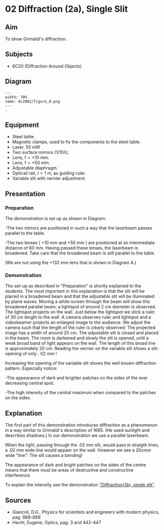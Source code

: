 # 02 Diffraction (2a), Single Slit 
  
## Aim   
 To show Grimaldi's diffraction.    
  
## Subjects   
* 6C20 (Diffraction Around Objects)   

## Diagram
   
```{figure} figures/figure_0.png  
---  
width: 70%  
name: 6c2002/figure_0.png  
---  
. 
```

## Equipment
- Steel table.
- Magnetic clamps, used to fix the components to the steel table.
- Laser, $50 \mathrm{~mW}$
- Two surface mirrors $(1 / 10 \lambda)$.
- Lens, $\mathrm{f}=+10 \mathrm{~mm}$.
- Lens, $\mathrm{f}=+50 \mathrm{~mm}$.
- Adjustable diaphragm.
- Opticail rail, $\mathrm{I}=1 \mathrm{~m}$, as guiding ruler.
- Variable slit with vernier adjustment.
      
  
## Presentation   
### Preparation

The demonstration is set up as shown in Diagram:

-The two mirrors are positioned in such a way that the laserbeam passes parallel to the table.

-The two lenses ( $+10 \mathrm{~mm}$ and $+50 \mathrm{~mm}$ ) are positioned at an intermediate distance of $60 \mathrm{~mm}$. Having passed these lenses, the laserbeam is broadened. Take care that the broadened beam is still parallel to the table.

(We are not using the $+132 \mathrm{~mm}$-lens that is shown in Diagram A.)

### Demonstration

The set-up as described in "Preparation" is shortly explained to the students. The most important in this explanation is that the slit will be placed in a broadened beam and that the adjustable slit will be illuminated by plane waves. Moving a white screen through the beam will show this broadened parallel beam; a lightspot of around $2 \mathrm{~cm}$ diameter is observed. The lightspot projects on the wall. Just below the lightspot we stick a ruler of $30 \mathrm{~cm}$ length to the wall. A camera observes ruler and lightspot and a videobeamer projects an enlarged image to the audience. We adjust the camera such that the length of the ruler is clearly observed: The projected image has a width of around $20 \mathrm{~cm}$. The adjustable slit is closed and placed in the beam. The room is darkened and slowly the slit is opened, until a weak broad band of light appears on the wall. The length of this broad line is approximately $20 \mathrm{~cm}$. Reading the vernier on the variable slit shows a slit-opening of only . $02 \mathrm{~mm}$ !

Increasing the opening of the variable slit shows the well known diffraction pattern. Especially notice:

-The appearance of dark and brighter patches on the sides of the ever decreasing central spot;

-The high intensity of the central maximum when compared to the patches on the sides.  
  
## Explanation   
The first part of this demonstration introduces diffraction as a phenomenon in a way similar to Grimaldi's description of 1665. (He used sunlight and describes shadows.) In our demonstration we use a parallel laserbeam.

When the light, passing through the $.02 \mathrm{~mm}$ slit, would pass in straigth lines, a $.02 \mathrm{~mm}$ wide line would appaer on the wall. However we see a $20 \mathrm{cmm}$ wide "line": The slit causes a bending!

The appearance of dark and bright patches on the sides of the centre means that there must be areas of destructive and constructive interference.

To explain the intensity see the demonstration ["Diffraction(2b), single slit"](<../6C2003 Diffraction Single Slit/6C2003.md>).

## Sources
 *  Giancoli, D.G., Physics for scientists and engineers with modern physics, pag. 888-889 
 *  Hecht, Eugene, Optics, pag. 3 and 442-447
  